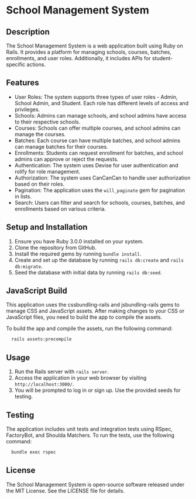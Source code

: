 # School Management System

## Description
The School Management System is a web application built using Ruby on Rails. It provides a platform for managing schools, courses, batches, enrollments, and user roles. Additionally, it includes APIs for student-specific actions.

## Features
- User Roles: The system supports three types of user roles - Admin, School Admin, and Student. Each role has different levels of access and privileges.
- Schools: Admins can manage schools, and school admins have access to their respective schools.
- Courses: Schools can offer multiple courses, and school admins can manage the courses.
- Batches: Each course can have multiple batches, and school admins can manage batches for their courses.
- Enrollments: Students can request enrollment for batches, and school admins can approve or reject the requests.
- Authentication: The system uses Devise for user authentication and rolify for role management.
- Authorization: The system uses CanCanCan to handle user authorization based on their roles.
- Pagination: The application uses the `will_paginate` gem for pagination in lists.
- Search: Users can filter and search for schools, courses, batches, and enrollments based on various criteria.

## Setup and Installation
1. Ensure you have Ruby 3.0.0 installed on your system.
2. Clone the repository from GitHub.
3. Install the required gems by running `bundle install`.
4. Create and set up the database by running `rails db:create` and `rails db:migrate`.
5. Seed the database with initial data by running `rails db:seed`.

## JavaScript Build

This application uses the cssbundling-rails and jsbundling-rails gems to manage CSS and JavaScript assets. After making changes to your CSS or JavaScript files, you need to build the app to compile the assets.

To build the app and compile the assets, run the following command:

```bash
  rails assets:precompile
```

## Usage
1. Run the Rails server with `rails server`.
2. Access the application in your web browser by visiting `http://localhost:3000/`.
3. You will be prompted to log in or sign up. Use the provided seeds for testing.

## Testing
The application includes unit tests and integration tests using RSpec, FactoryBot, and Shoulda Matchers. To run the tests, use the following command:


```bash
  bundle exec rspec
```

## License
The School Management System is open-source software released under the MIT License. See the LICENSE file for details.
